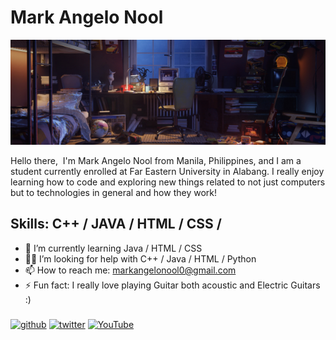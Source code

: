 # Mark Angelo Nool
![Computer Science Student @ FEU Alabang](https://github.com/NoolAngelo/NoolAngelo/blob/main/AngeloBanner.png)

Hello there, 
I'm Mark Angelo Nool from Manila, Philippines, and I am a student currently enrolled at Far Eastern University in Alabang. I really enjoy learning how to code and exploring new things related to not just computers but to technologies in general and how they work!

## Skills: C++ / JAVA / HTML / CSS / 

- 📖 I’m currently learning Java / HTML / CSS 
- 👨‍🏫 I’m looking for help with C++ / Java / HTML / Python 
- 📫 How to reach me: markangelonool0@gmail.com 
- ⚡ Fun fact: I really love playing Guitar both acoustic and Electric Guitars :) 

###
[<img src='https://cdn.jsdelivr.net/npm/simple-icons@3.0.1/icons/github.svg' alt='github' height='40'>](https://github.com/NoolAngelo)  [<img src='https://cdn.jsdelivr.net/npm/simple-icons@3.0.1/icons/twitter.svg' alt='twitter' height='40'>](https://twitter.com/@NoolAngelo)  [<img src='https://cdn.jsdelivr.net/npm/simple-icons@3.0.1/icons/youtube.svg' alt='YouTube' height='40'>](https://www.youtube.com/channel/@setsunaPH) 
